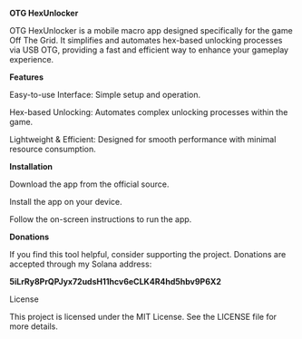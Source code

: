 **OTG HexUnlocker**

OTG HexUnlocker is a mobile macro app designed specifically for the game Off The Grid. It simplifies and automates hex-based unlocking processes via USB OTG, providing a fast and efficient way to enhance your gameplay experience.

**Features**

Easy-to-use Interface: Simple setup and operation.

Hex-based Unlocking: Automates complex unlocking processes within the game.

Lightweight & Efficient: Designed for smooth performance with minimal resource consumption.

**Installation**

Download the app from the official source.

Install the app on your device.

Follow the on-screen instructions to run the app.

**Donations**

If you find this tool helpful, consider supporting the project. Donations are accepted through my Solana address:

**5iLrRy8PrQPJyx72udsH11hcv6eCLK4R4hd5hbv9P6X2**

License

This project is licensed under the MIT License. See the LICENSE file for more details.

